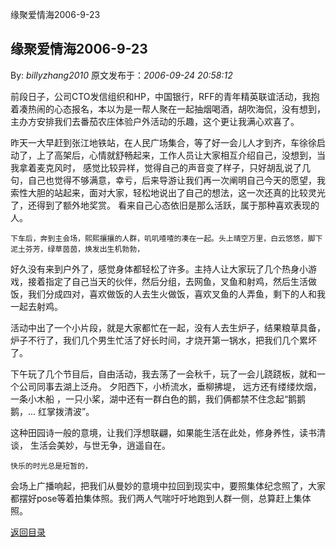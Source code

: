 缘聚爱情海2006-9-23
## 缘聚爱情海2006-9-23

By: *billyzhang2010* 原文发布于：*2006-09-24 20:58:12*

  
前段日子，公司CTO发信组织和HP，中国银行，RFF的青年精英联谊活动，我抱着凑热闹的心态报名，本以为是一帮人聚在一起抽烟喝酒，胡吹海侃，没有想到，主办方安排我们去番茄农庄体验户外活动的乐趣，这个更让我满心欢喜了。

  
昨天一大早赶到张江地铁站，在人民广场集合，等了好一会儿人才到齐，车徐徐启动了，上了高架后，心情就舒畅起来，工作人员让大家相互介绍自己，没想到，当我拿着麦克风时， 
感觉比较异样，觉得自己的声音变了样子，只好胡乱说了几句，自己也觉得不够满意，幸亏，后来导游让我们再一次阐明自己今天的愿望，我索性大胆的站起来，面对大家，轻松地说出了自己的想法，这一次还真的比较灵光了，还得到了额外地奖赏。
看来自己心态依旧是那么活跃，属于那种喜欢表现的人。

    下车后，奔到主会场，熙熙攘攘的人群，叽叽喳喳的凑在一起。头上晴空万里，白云悠悠，脚下泥土芬芳，绿草茵茵，焕发出生机勃勃，

好久没有来到户外了，感觉身体都轻松了许多。主持人让大家玩了几个热身小游戏，接着指定了自己当天的伙伴，然后分组，去网鱼，叉鱼和射鸡，然后生活做饭，我们分成四对，喜欢做饭的人去生火做饭，喜欢叉鱼的人弄鱼，剩下的人和我一起去射鸡。

    
活动中出了一个小片段，就是大家都忙在一起，没有人去生炉子，结果粮草具备，炉子不行了，我们几个男生忙活了好长时间，才烧开第一锅水，把我们几个累坏了。

   下午玩了几个节目后，自由活动，我去荡了一会秋千，玩了一会儿跷跷板，就和一个公司同事去湖上泛舟。
夕阳西下，小桥流水，垂柳拂堤， 远方还有缕缕炊烟，一条小木船 ，一只小桨，湖中还有一群白色的鹅，我们俩都禁不住念起“鹅鹅鹅，...
红掌拨清波”。

   
这种田园诗一般的意境，让我们浮想联翩，如果能生活在此处，修身养性，读书清谈， 生活会美妙，与世无争，逍遥自在。

    快乐的时光总是短暂的，
会场上广播响起，把我们从曼妙的意境中拉回到现实中，要照集体纪念照了，大家都摆好pose等着拍集体照。我们两人气喘吁吁地跑到人群一侧，总算赶上集体照。

 

 

    

   

[返回目录](index.html)
